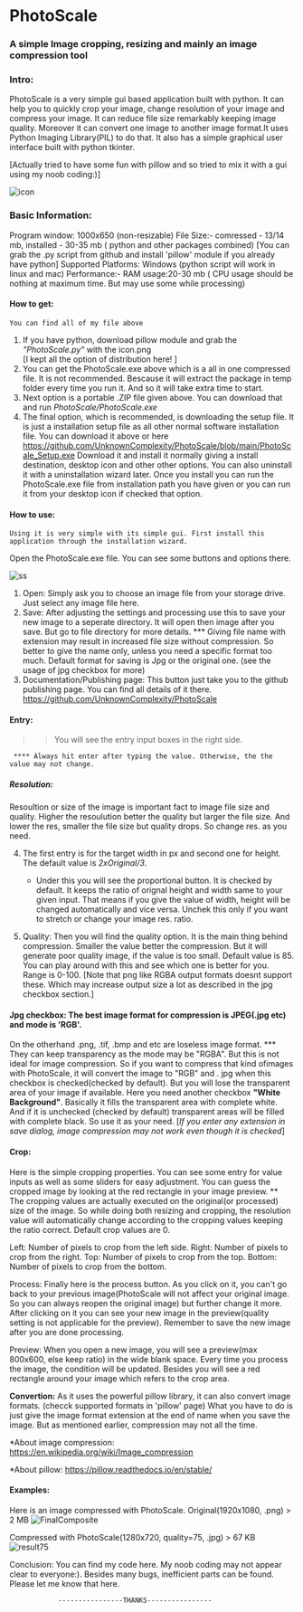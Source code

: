 
# PhotoScale
### A simple Image cropping, resizing and mainly an image compression tool

### Intro:

PhotoScale is a very simple gui based application built with python. It can help you to quickly crop your image,
change resolution of your image and compress your image. It can reduce file size remarkably keeping image quality.
Moreover it can convert one image to another image format.It uses Python Imaging Library(PIL) to do that. 
It also has a simple graphical user interface built with python tkinter.

[Actually tried to have some fun with pillow and so tried to mix it with a gui using my noob coding:)]

![icon](https://user-images.githubusercontent.com/80115356/116779198-ad0c1a80-aa96-11eb-8f6b-f11de399bace.png)


### Basic Information:
Program window: 1000x650 (non-resizable)
File Size:- comressed - 13/14 mb, installed - 30-35 mb ( python and other packages combined)
[You can grab the .py script from github and install 'pillow' module if you already have python]
Supported Platforms: Windows (python script will work in linux and mac)
Performance:- RAM usage:20-30 mb ( CPU usage should be nothing at maximum time. But may use some while processing)

#### How to get:
	You can find all of my file above
1. If you have python, download pillow module and grab the *"PhotoScale.py"* with the icon.png	
	[I kept all the option of distribution here! ]
2. You can get the PhotoScale.exe above which is a all in one compressed file. It is not recommended.
   Bescause it will extract the package in temp folder every time you run it. And so it will take extra time to start.
3. Next option is a portable .ZIP file given above. You can download that and run *PhotoScale/PhotoScale.exe*
4. The final option, which is recommended, is downloading the setup file. It is just a installation setup file as 
   all other normal software installation file. You can download it above or here https://github.com/UnknownComplexity/PhotoScale/blob/main/PhotoScale_Setup.exe
   Download it and install it normally giving a install destination, desktop icon and other other options. You can also uninstall it with a uninstallation wizard later.
   Once you install you can run the PhotoScale.exe file from installation path you have given or you can run it from your desktop icon if checked that option.

#### How to use:
	Using it is very simple with its simple gui. First install this application through the installation wizard.
Open the PhotoScale.exe file. You can see some buttons and options there.

![ss](https://user-images.githubusercontent.com/80115356/116779210-c0b78100-aa96-11eb-8ac8-bd60128dfaad.jpg)

1. Open: Simply ask you to choose an image file from your storage drive. Just select any image file here.
2. Save: After adjusting the settings and processing use this to save your new image to a seperate directory. It will open then image after you save.
	But go to file directory for more details.
	*** Giving file name with extension may result in increased file size without compression. So better to give the name only,
unless you need a specific format too much. Default format for saving is Jpg or the original one. (see the usage of jpg checkbox for more)
3. Documentation/Publishing page: This button just take you to the github publishing page. You can find all details of it there.
		https://github.com/UnknownComplexity/PhotoScale
#### Entry:
>> You will see the entry input boxes in the right side.

	 **** Always hit enter after typing the value. Otherwise, the the value may not change.

##### Resolution:
Resoultion or size of the image is important fact to image file size and quality. Higher the resoulution better the quality
but larger the file size. And lower the res, smaller the file size but quality drops. So change res. as you need.

4. The first entry is for the target width in px and second one for height. The default value is *2xOriginal/3*. 
	* Under this you will see the proportional button. It is checked by default. It keeps the ratio of orignal height and width same
	to your given input. That means if you give the value of width, height will be changed automatically and vice versa.
	Unchek this only if you want to stretch or change your image res. ratio.

5. Quality: Then you will find the quality option. It is the main thing behind compression. Smaller the value better the compression.
But it will generate poor quality image, if the value is too small. Default value is 85. You can play around with this and see which one is 
better for you. Range is 0-100.
   	[Note that png like RGBA output formats doesnt support these. Which may increase output size a lot as described in the jpg checkbox section.]
#### Jpg checkbox: The best image format for compression is JPEG(.jpg etc) and mode is 'RGB'.
On the otherhand .png, .tif, .bmp and etc are loseless image format. *** They can keep transparency as the mode may be "RGBA".
But this is not ideal for image compression. So if you want to compress that kind ofimages with PhotoScale, it will convert the image to "RGB" and .
jpg when this checkbox is checked(checked by default). But you will lose the transparent area of your image if available.
Here you need another checkbox **"White Background"**. Basically it fills the transparent area with complete white.
And if it is unchecked (checked by default) transparent areas will be filled with complete black. So use it as your need.
		[*If you enter any extension in save dialog, image compression may not work even though it is checked*]
#### Crop:
Here is the simple cropping properties. You can see some entry for value inputs as well as some sliders for easy adjustment. You can guess the 
cropped image by looking at the red rectangle in your image preview. 
	** The cropping values are actually executed on the original(or processed) size of the image. So while doing both resizing and cropping,
	   the resolution value will automatically change according to the cropping values keeping the ratio correct. Default crop values are 0.

Left: Number of pixels to crop from the left side.
Right: Number of pixels to crop from the right.
Top: Number of pixels to crop from the top.
Bottom: Number of pixels to crop from the bottom.

Process: Finally here is the process button. As you click on it, you can't go back to your previous image(PhotoScale will not affect your original image.
So you can always reopen the original image) but further change it more. After clicking on it you can see your new image in the preview(quality setting
is not applicable for the preview). Remember to save the new image after you are done processing.

Preview: When you open a new image, you will see a preview(max 800x600, else keep ratio) in the wide blank space.
Every time you process the image, the condition will be updated. Besides you will see a red rectangle around your image which refers to the crop area.

**Convertion:**
As it uses the powerful pillow library, it can also convert image formats. (checck supported formats in 'pillow' page)
What you have to do is just give the image format extension at the end of name when you save the image. But as mentioned earlier, compression may not all the time.

*About image compression: 
https://en.wikipedia.org/wiki/Image_compression

*About pillow:
https://pillow.readthedocs.io/en/stable/


#### Examples:
Here is an image compressed with PhotoScale.
Original(1920x1080, .png) > 2 MB
![FinalComposite](https://user-images.githubusercontent.com/80115356/116779821-691b1480-aa9a-11eb-8733-e3c1dc07dd8f.png)

Compressed with PhotoScale(1280x720, quality=75, .jpg) > 67 KB
![result75](https://user-images.githubusercontent.com/80115356/116779847-94056880-aa9a-11eb-9992-697b73893a6c.jpg)


Conclusion: You can find my code here. My noob coding may not appear clear to everyone:). Besides many bugs, inefficient parts can be found.
Please let me know that here.


				----------------THANKS----------------
